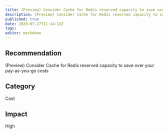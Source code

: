 ```yaml
---
title: (Preview) Consider Cache for Redis reserved capacity to save over your pay as you go costs
description: (Preview) Consider Cache for Redis reserved capacity to save over your pay as you go costs
published: true
date: 2020-07-27T11:14:13Z
tags:
editor: markdown
---
```


## Recommendation
(Preview) Consider Cache for Redis reserved capacity to save over your pay-as-you-go costs

## Category
Cost

## Impact
High

